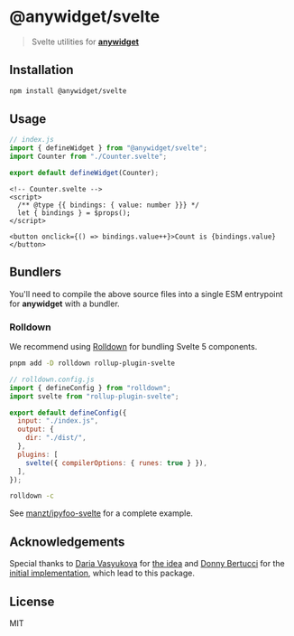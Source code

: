 # @anywidget/svelte

> Svelte utilities for [**anywidget**](https://anywidget.dev)

## Installation

```sh
npm install @anywidget/svelte
```

## Usage

```javascript
// index.js
import { defineWidget } from "@anywidget/svelte";
import Counter from "./Counter.svelte";

export default defineWidget(Counter);
```

```svelte
<!-- Counter.svelte -->
<script>
  /** @type {{ bindings: { value: number }}} */
  let { bindings } = $props();
</script>

<button onclick={() => bindings.value++}>Count is {bindings.value}</button>
```

## Bundlers

You'll need to compile the above source files into a single ESM entrypoint for
**anywidget** with a bundler.

### Rolldown

We recommend using [Rolldown](https://rolldown.rs/) for bundling Svelte 5 components.

```sh
pnpm add -D rolldown rollup-plugin-svelte
```

```js
// rolldown.config.js
import { defineConfig } from "rolldown";
import svelte from "rollup-plugin-svelte";

export default defineConfig({
  input: "./index.js",
  output: {
    dir: "./dist/",
  },
  plugins: [
    svelte({ compilerOptions: { runes: true } }),
  ],
});
```

```sh
rolldown -c
```

See [manzt/ipyfoo-svelte](https://github.com/manzt/ipyfoo-svelte) for a
complete example.

## Acknowledgements

Special thanks to [Daria Vasyukova](https://github.com/gereleth) for
[the idea](https://twitter.com/gereleth/status/1620164274491654145) and
[Donny Bertucci](https://github.com/xnought) for the
[initial implementation](https://github.com/xnought/svelte-store-anywidget),
which lead to this package.

## License

MIT
